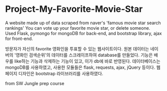 # Project-My-Favorite-Movie-Star

A website made up of data scraped from naver's 'famous movie star search rankings'
You can vote up your favorite movie star, or delete someone.
Used Flask, pymongo for mongoDB for back-end,
and bootstrap library, ajax for front-end.

방문자가 자신의 favorite 영화인을 투표할 수 있는 웹사이트이다.
원본 데이터는 네이버의 '영화인 검색순위'의 데이터를 스크레이프하여 database를 만들었다.
기능은 배우를 like하는 기능과 삭제하는 기능이 있고, 이가 db에 바로 반영된다.
데이터베이스는 mongoDB를 사용하였고, 사용한 모듈들은 flask, requests, ajax, jQuery 등이다.
웹페이지 디자인은 bootstrap 라이브러리를 사용하였다.

from SW Jungle prep course

